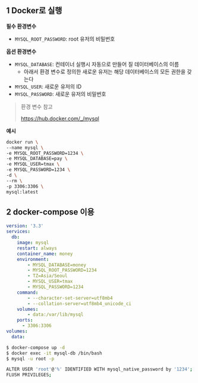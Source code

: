 ## 1 Docker로 실행



**필수 환경변수**

* `MYSQL_ROOT_PASSWORD`: root 유저의 비밀번호

**옵션 환경변수**

* `MYSQL_DATABASE`: 컨테이너 실행시 자동으로 만들어 질 데이터베이스의 이름
  * 아래서 환경 변수로 정의한 새로운 유저는 해당 데이터베이스의 모든 권한을 갖는다
* `MYSQL_USER`: 새로운 유저의 ID
* `MYSQL_PASSWORD`: 새로운 유저의 비밀번호



> 환경 변수 참고
>
> https://hub.docker.com/_/mysql



**예시**

```bash
docker run \
--name mysql \
-e MYSQL_ROOT_PASSWORD=1234 \
-e MYSQL_DATABASE=pay \
-e MYSQL_USER=tmax \
-e MYSQL_PASSWORD=1234 \
-d \
--rm \
-p 3306:3306 \
mysql:latest
```



## 2 docker-compose 이용

```yml
version: '3.3'
services:
  db:
    image: mysql
    restart: always
    container_name: money
    environment:
        - MYSQL_DATABASE=money
        - MYSQL_ROOT_PASSWORD=1234
        - TZ=Asia/Seoul
        - MYSQL_USER=tmax
        - MYSQL_PASSWORD=1234
    command:
        - --character-set-server=utf8mb4
        - --collation-server=utf8mb4_unicode_ci
    volumes:
        - data:/var/lib/mysql
    ports:
      - 3306:3306
volumes:
  data:
```

```bash
$ docker-compose up -d
$ docker exec -it mysql-db /bin/bash 
$ mysql -u root -p

ALTER USER 'root'@'%' IDENTIFIED WITH mysql_native_password by '1234';
FLUSH PRIVILEGES;
```

